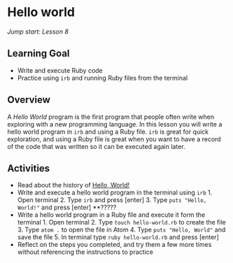 # Hello world
_Jump start: Lesson 8_

## Learning Goal
* Write and execute Ruby code
* Practice using `irb` and running Ruby files from the terminal

## Overview
A _Hello World_ program is the first program that people often write when exploring with a new programming language. In this lesson you will write a hello world program in `irb` and using a Ruby file. `irb` is great for quick exploration, and using a Ruby file is great when you want to have a record of the code that was written so it can be executed again later.

## Activities
* Read about the history of [Hello, World!](https://en.wikipedia.org/wiki/%22Hello,_World!%22_program)
* Write and execute a hello world program in the terminal using `irb`
		1. Open terminal
		2. Type `irb` and press [enter]
		3. Type `puts "Hello, World!"` and press [enter]   **?????
* Write a hello world program in a Ruby file and execute it form the terminal
		1. Open terminal
		2. Type `touch hello-world.rb` to create the file
		3. Type `atom .` to open the file in Atom
		4. Type `puts "Hello, World"` and save the file
		5. In terminal type `ruby hello-world.rb` and press [enter]
* Reflect on the steps you completed, and try them a few more times without referencing the instructions to practice
